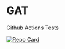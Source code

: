 # GAT
Github Actions Tests

<a href="https://github.com/hect0x7/GAT">
  <picture>
    <source media="(prefers-color-scheme: dark)" srcset="https://github-readme-stats.vercel.app/api/pin/?username=hect0x7&repo=GAT&theme=ambient_gradient" />
    <source media="(prefers-color-scheme: light)" srcset="https://github-readme-stats.vercel.app/api/pin/?username=hect0x7&repo=GAT" />
    <img alt="Repo Card" src="https://github-readme-stats.vercel.app/api/pin/?username=hect0x7&repo=GAT" />
  </picture>
</a>

